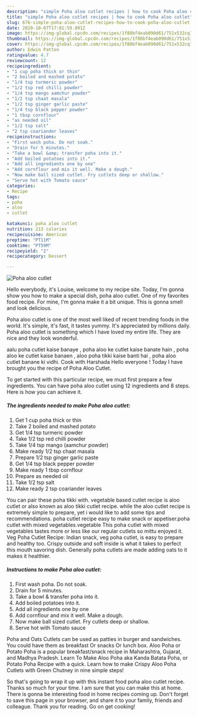 ```yaml
---
description: "simple Poha aloo cutlet recipes | how to cook Poha aloo cutlet"
title: "simple Poha aloo cutlet recipes | how to cook Poha aloo cutlet"
slug: 676-simple-poha-aloo-cutlet-recipes-how-to-cook-poha-aloo-cutlet
date: 2020-10-07T17:01:59.891Z
image: https://img-global.cpcdn.com/recipes/1f80bf4eab090d61/751x532cq70/poha-aloo-cutlet-recipe-main-photo.jpg
thumbnail: https://img-global.cpcdn.com/recipes/1f80bf4eab090d61/751x532cq70/poha-aloo-cutlet-recipe-main-photo.jpg
cover: https://img-global.cpcdn.com/recipes/1f80bf4eab090d61/751x532cq70/poha-aloo-cutlet-recipe-main-photo.jpg
author: Edwin Patton
ratingvalue: 4.7
reviewcount: 12
recipeingredient:
- "1 cup poha thick or thin"
- "2 boiled and mashed potato"
- "1/4 tsp turmeric powder"
- "1/2 tsp red chilli powder"
- "1/4 tsp mango aamchur powder"
- "1/2 tsp chaat masala"
- "1/2 tsp ginger garlic paste"
- "1/4 tsp black pepper powder"
- "1 tbsp cornflour"
- "as needed oil"
- "1/2 tsp salt"
- "2 tsp coariander leaves"
recipeinstructions:
- "First wash poha. Do not soak."
- "Drain for 5 minutes."
- "Take a bowl &amp; transfer poha into it."
- "Add boiled potatoes into it."
- "Add all ingredients one by one"
- "Add cornflour and mix it well. Make a dough."
- "Now make ball sized cutlet. Fry cutlets deep or shallow."
- "Serve hot with Tomato sauce"
categories:
- Recipe
tags:
- poha
- aloo
- cutlet

katakunci: poha aloo cutlet 
nutrition: 213 calories
recipecuisine: American
preptime: "PT11M"
cooktime: "PT59M"
recipeyield: "2"
recipecategory: Dessert

---
```



![Poha aloo cutlet](https://img-global.cpcdn.com/recipes/1f80bf4eab090d61/751x532cq70/poha-aloo-cutlet-recipe-main-photo.jpg)

Hello everybody, it's Louise, welcome to my recipe site. Today, I'm gonna show you how to make a special dish, poha aloo cutlet. One of my favorites food recipe. For mine, I'm gonna make it a bit unique. This is gonna smell and look delicious.

Poha aloo cutlet is one of the most well liked of recent trending foods in the world. It's simple, it's fast, it tastes yummy. It's appreciated by millions daily. Poha aloo cutlet is something which I have loved my entire life. They are nice and they look wonderful.

aalu poha cutlet kaise banaye , poha aloo ke cutlet kaise banate hain , poha aloo ke cutlet kaise banaen , aloo poha tikki kaise banti hai , poha aloo cutlet banane ki vidhi. Cook with Harshada Hello everyone ! Today I have brought you the recipe of Poha Aloo Cutlet.


To get started with this particular recipe, we must first prepare a few ingredients. You can have poha aloo cutlet using 12 ingredients and 8 steps. Here is how you can achieve it.

<!--inarticleads1-->

##### The ingredients needed to make Poha aloo cutlet:

1. Get 1 cup poha thick or thin
1. Take 2 boiled and mashed potato
1. Get 1/4 tsp turmeric powder
1. Take 1/2 tsp red chilli powder
1. Take 1/4 tsp mango (aamchur powder)
1. Make ready 1/2 tsp chaat masala
1. Prepare 1/2 tsp ginger garlic paste
1. Get 1/4 tsp black pepper powder
1. Make ready 1 tbsp cornflour
1. Prepare as needed oil
1. Take 1/2 tsp salt
1. Make ready 2 tsp coariander leaves


You can pair these poha tikki with. vegetable based cutlet recipe is aloo cutlet or also known as aloo tikki cutlet recipe. while the aloo cutlet recipe is extremely simple to prepare, yet i would like to add some tips and recommendations. poha cutlet recipe easy to make snack or appetiser.poha cutlet with mixed vegetables.vegetable This poha cutlet with mixed vegetables tastes more or less like our regular cutlets so mittu enjoyed it. Veg Poha Cutlet Recipe: Indian snack, veg poha cutlet, is easy to prepare and healthy too. Crispy outside and soft inside is what it takes to perfect this mouth savoring dish. Generally poha cutlets are made adding oats to it makes it healthier. 

<!--inarticleads2-->

##### Instructions to make Poha aloo cutlet:

1. First wash poha. Do not soak.
1. Drain for 5 minutes.
1. Take a bowl &amp; transfer poha into it.
1. Add boiled potatoes into it.
1. Add all ingredients one by one
1. Add cornflour and mix it well. Make a dough.
1. Now make ball sized cutlet. Fry cutlets deep or shallow.
1. Serve hot with Tomato sauce


Poha and Oats Cutlets can be used as patties in burger and sandwiches. You could have them as breakfast Or snacks Or lunch box. Aloo Poha or Potato Poha is a popular breakfast/snack recipe in Maharashtra, Gujarat, and Madhya Pradesh. Learn To Make Aloo Poha aka Kanda Batata Poha, or Potato Poha Recipe with a quick. Learn how to make Crispy Aloo Poha Cutlets with Green Chutney in nine simple steps! 

So that's going to wrap it up with this instant food poha aloo cutlet recipe. Thanks so much for your time. I am sure that you can make this at home. There is gonna be interesting food in home recipes coming up. Don't forget to save this page in your browser, and share it to your family, friends and colleague. Thank you for reading. Go on get cooking!

